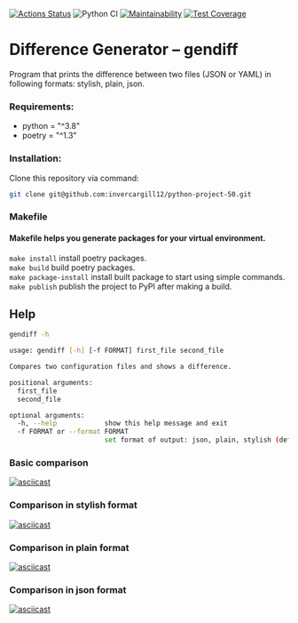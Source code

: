 [![Actions Status](https://github.com/invercargill12/python-project-50/workflows/hexlet-check/badge.svg)](https://github.com/invercargill12/python-project-50/actions)
![Python CI](https://github.com/invercargill12/python-project-50/actions/workflows/gendiff-check.yml/badge.svg)
[![Maintainability](https://api.codeclimate.com/v1/badges/6a4b3caa2096b0ad49af/maintainability)](https://codeclimate.com/github/invercargill12/python-project-50/maintainability)
[![Test Coverage](https://api.codeclimate.com/v1/badges/6a4b3caa2096b0ad49af/test_coverage)](https://codeclimate.com/github/invercargill12/python-project-50/test_coverage)

# Difference Generator – gendiff

Program that prints the difference between two files (JSON or YAML) in following formats: stylish, plain, json.

### Requirements:
* python = "^3.8"
* poetry = "^1.3"

### Installation:
Clone this repository via command:
```bash
git clone git@github.com:invercargill12/python-project-50.git
```

### Makefile
#### Makefile helps you generate packages for your virtual environment.
```make install``` install poetry packages. \
```make build``` build poetry packages. \
```make package-install``` install built package to start using simple commands. \
```make publish``` publish the project to PyPI after making a build.

## Help
```bash
gendiff -h

usage: gendiff [-h] [-f FORMAT] first_file second_file

Compares two configuration files and shows a difference.

positional arguments:
  first_file
  second_file

optional arguments:
  -h, --help            show this help message and exit
  -f FORMAT or --format FORMAT
                        set format of output: json, plain, stylish (default)
```

### Basic comparison
[![asciicast](https://asciinema.org/a/CFH7JUHaUnuV88x3FopH7vKhB.svg)](https://asciinema.org/a/CFH7JUHaUnuV88x3FopH7vKhB)

### Comparison in stylish format
[![asciicast](https://asciinema.org/a/y2J618ZkMJNs034fCjv8y5cDx.svg)](https://asciinema.org/a/y2J618ZkMJNs034fCjv8y5cDx)

### Comparison in plain format
[![asciicast](https://asciinema.org/a/xEqHT2w5a99gOcUY1yMikRSbw.svg)](https://asciinema.org/a/xEqHT2w5a99gOcUY1yMikRSbw)

### Comparison in json format
[![asciicast](https://asciinema.org/a/O4A78wTUO3PXuXihrJrGt287O.svg)](https://asciinema.org/a/O4A78wTUO3PXuXihrJrGt287O)
